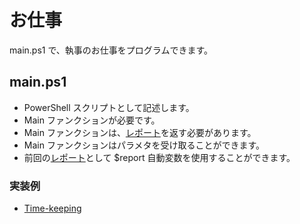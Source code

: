 お仕事
======
main.ps1 で、執事のお仕事をプログラムできます。

main.ps1
--------
*   PowerShell スクリプトとして記述します。
*   Main ファンクションが必要です。
*   Main ファンクションは、[レポート](./Report.ja.md)を返す必要があります。
*   Main ファンクションはパラメタを受け取ることができます。
*   前回の[レポート](./Report.ja.md)として $report 自動変数を使用することができます。

### 実装例
*   [Time-keeping](../JenkinsOnDesktop/Resources/Scripts/Businesses/Time-keeping/main.ps1)

